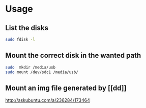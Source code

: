 # Usage

## List the disks
```bash
sudo fdisk -l
```

## Mount the correct disk in the wanted path
```bash
sudo  mkdir /media/usb
sudo mount /dev/sdc1 /media/usb/

```

## Mount an img file generated by [[dd]]

http://askubuntu.com/a/236284/173464